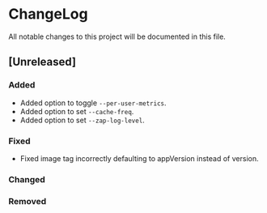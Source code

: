 # ChangeLog

All notable changes to this project will be documented in this file.

## \[Unreleased\]

### Added

- Added option to toggle `--per-user-metrics`.
- Added option to set `--cache-freq`.
- Added option to set `--zap-log-level`.

### Fixed

- Fixed image tag incorrectly defaulting to appVersion instead of version.

### Changed

### Removed
